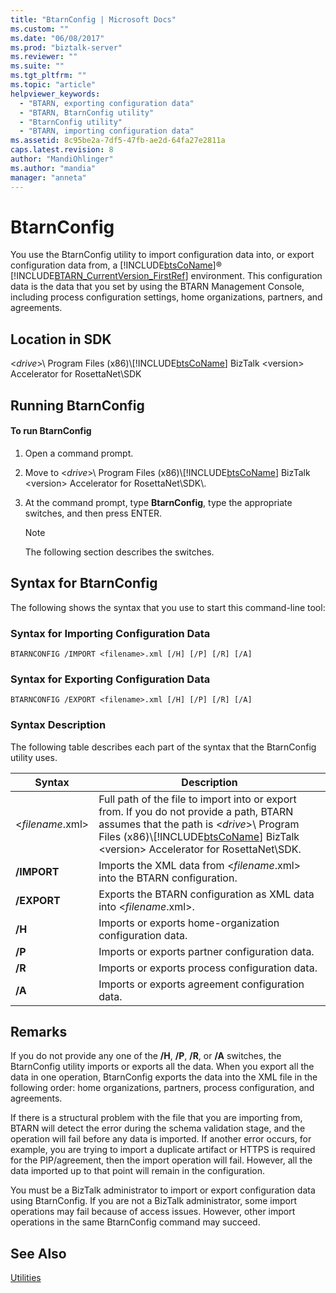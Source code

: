 ```yaml
---
title: "BtarnConfig | Microsoft Docs"
ms.custom: ""
ms.date: "06/08/2017"
ms.prod: "biztalk-server"
ms.reviewer: ""
ms.suite: ""
ms.tgt_pltfrm: ""
ms.topic: "article"
helpviewer_keywords: 
  - "BTARN, exporting configuration data"
  - "BTARN, BtarnConfig utility"
  - "BtarnConfig utility"
  - "BTARN, importing configuration data"
ms.assetid: 8c95be2a-7df5-47fb-ae2d-64fa27e2811a
caps.latest.revision: 8
author: "MandiOhlinger"
ms.author: "mandia"
manager: "anneta"
---
```

# BtarnConfig
You use the BtarnConfig utility to import configuration data into, or export configuration data from, a [!INCLUDE[btsCoName](../../includes/btsconame-md.md)]® [!INCLUDE[BTARN_CurrentVersion_FirstRef](../../includes/btarn-currentversion-firstref-md.md)] environment. This configuration data is the data that you set by using the BTARN Management Console, including process configuration settings, home organizations, partners, and agreements.  

## Location in SDK  
 \<*drive*\>\ Program Files (x86)\\[!INCLUDE[btsCoName](../../includes/btsconame-md.md)] BizTalk \<version\> Accelerator for RosettaNet\SDK  

## Running BtarnConfig  

#### To run BtarnConfig  

1. Open a command prompt.  

2. Move to \<*drive*\>\ Program Files (x86)\\[!INCLUDE[btsCoName](../../includes/btsconame-md.md)] BizTalk \<version\> Accelerator for RosettaNet\SDK\\.  

3. At the command prompt, type **BtarnConfig**, type the appropriate switches, and then press ENTER.  

   > [!NOTE]
   >  The following section describes the switches.  

## Syntax for BtarnConfig  
 The following shows the syntax that you use to start this command-line tool:  

### Syntax for Importing Configuration Data  

```  
BTARNCONFIG /IMPORT <filename>.xml [/H] [/P] [/R] [/A]  
```  

### Syntax for Exporting Configuration Data  

```  
BTARNCONFIG /EXPORT <filename>.xml [/H] [/P] [/R] [/A]  
```  

### Syntax Description  
 The following table describes each part of the syntax that the BtarnConfig utility uses.  


|       Syntax       |                                                                                                                          Description                                                                                                                          |
|--------------------|---------------------------------------------------------------------------------------------------------------------------------------------------------------------------------------------------------------------------------------------------------------|
| \<*filename*.xml\> | Full path of the file to import into or export from. If you do not provide a path, BTARN assumes that the path is \<*drive*\>\ Program Files (x86)\\[!INCLUDE[btsCoName](../../includes/btsconame-md.md)] BizTalk \<version\> Accelerator for RosettaNet\SDK. |
|    **/IMPORT**     |                                                                                          Imports the XML data from \<*filename*.xml\> into the BTARN configuration.                                                                                           |
|    **/EXPORT**     |                                                                                             Exports the BTARN configuration as XML data into \<*filename*.xml\>.                                                                                              |
|       **/H**       |                                                                                                   Imports or exports home-organization configuration data.                                                                                                    |
|       **/P**       |                                                                                                        Imports or exports partner configuration data.                                                                                                         |
|       **/R**       |                                                                                                        Imports or exports process configuration data.                                                                                                         |
|       **/A**       |                                                                                                       Imports or exports agreement configuration data.                                                                                                        |

## Remarks  
 If you do not provide any one of the **/H**, **/P**, **/R**, or **/A** switches, the BtarnConfig utility imports or exports all the data. When you export all the data in one operation, BtarnConfig exports the data into the XML file in the following order: home organizations, partners, process configuration, and agreements.  

 If there is a structural problem with the file that you are importing from, BTARN will detect the error during the schema validation stage, and the operation will fail before any data is imported. If another error occurs, for example, you are trying to import a duplicate artifact or HTTPS is required for the PIP/agreement, then the import operation will fail. However, all the data imported up to that point will remain in the configuration.  

 You must be a BizTalk administrator to import or export configuration data using BtarnConfig. If you are not a BizTalk administrator, some import operations may fail because of access issues. However,  other import operations in the same BtarnConfig command may succeed.  

## See Also  
 [Utilities](../../adapters-and-accelerators/accelerator-rosettanet/utilities1.md)
